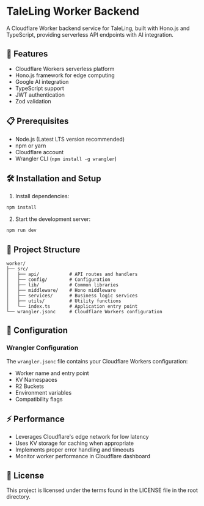 # TaleLing Worker Backend

A Cloudflare Worker backend service for TaleLing, built with Hono.js and TypeScript, providing serverless API endpoints with AI integration.

## 🚀 Features

- Cloudflare Workers serverless platform
- Hono.js framework for edge computing
- Google AI integration
- TypeScript support
- JWT authentication
- Zod validation

## 📋 Prerequisites

- Node.js (Latest LTS version recommended)
- npm or yarn
- Cloudflare account
- Wrangler CLI (`npm install -g wrangler`)

## 🛠 Installation and Setup

1. Install dependencies:
```bash
npm install
```

2. Start the development server:
```bash
npm run dev
```

## 📂 Project Structure

```
worker/
├── src/
│   ├── api/           # API routes and handlers
│   ├── config/        # Configuration
│   ├── lib/           # Common libraries
│   ├── middleware/    # Hono middleware
│   ├── services/      # Business logic services
│   ├── utils/         # Utility functions
│   └── index.ts       # Application entry point
└── wrangler.jsonc     # Cloudflare Workers configuration
```

## 🔧 Configuration

### Wrangler Configuration

The `wrangler.jsonc` file contains your Cloudflare Workers configuration:

- Worker name and entry point
- KV Namespaces
- R2 Buckets
- Environment variables
- Compatibility flags

## ⚡️ Performance

- Leverages Cloudflare's edge network for low latency
- Uses KV storage for caching when appropriate
- Implements proper error handling and timeouts
- Monitor worker performance in Cloudflare dashboard

## 📝 License

This project is licensed under the terms found in the LICENSE file in the root directory.
